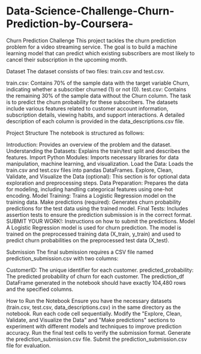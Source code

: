 # Data-Science-Challenge-Churn-Prediction-by-Coursera-
Churn Prediction Challenge
This project tackles the churn prediction problem for a video streaming service. The goal is to build a machine learning model that can predict which existing subscribers are most likely to cancel their subscription in the upcoming month.

Dataset
The dataset consists of two files: train.csv and test.csv.

train.csv: Contains 70% of the sample data with the target variable Churn, indicating whether a subscriber churned (1) or not (0).
test.csv: Contains the remaining 30% of the sample data without the Churn column. The task is to predict the churn probability for these subscribers.
The datasets include various features related to customer account information, subscription details, viewing habits, and support interactions. A detailed description of each column is provided in the data_descriptions.csv file.

Project Structure
The notebook is structured as follows:

Introduction: Provides an overview of the problem and the dataset.
Understanding the Datasets: Explains the train/test split and describes the features.
Import Python Modules: Imports necessary libraries for data manipulation, machine learning, and visualization.
Load the Data: Loads the train.csv and test.csv files into pandas DataFrames.
Explore, Clean, Validate, and Visualize the Data (optional): This section is for optional data exploration and preprocessing steps.
Data Preparation: Prepares the data for modeling, including handling categorical features using one-hot encoding.
Model Training: Trains a Logistic Regression model on the training data.
Make predictions (required): Generates churn probability predictions for the test data using the trained model.
Final Tests: Includes assertion tests to ensure the prediction submission is in the correct format.
SUBMIT YOUR WORK!: Instructions on how to submit the predictions.
Model
A Logistic Regression model is used for churn prediction. The model is trained on the preprocessed training data (X_train, y_train) and used to predict churn probabilities on the preprocessed test data (X_test).

Submission
The final submission requires a CSV file named prediction_submission.csv with two columns:

CustomerID: The unique identifier for each customer.
predicted_probability: The predicted probability of churn for each customer.
The prediction_df DataFrame generated in the notebook should have exactly 104,480 rows and the specified columns.

How to Run the Notebook
Ensure you have the necessary datasets (train.csv, test.csv, data_descriptions.csv) in the same directory as the notebook.
Run each code cell sequentially.
Modify the "Explore, Clean, Validate, and Visualize the Data" and "Make predictions" sections to experiment with different models and techniques to improve prediction accuracy.
Run the final test cells to verify the submission format.
Generate the prediction_submission.csv file.
Submit the prediction_submission.csv file for evaluation. 

